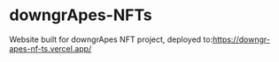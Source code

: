 # downgrApes-NFTs

Website built for downgrApes NFT project,
deployed to:https://downgr-apes-nf-ts.vercel.app/
